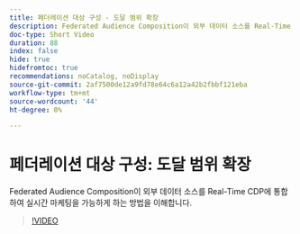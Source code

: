 ```yaml
---
title: 페더레이션 대상 구성 - 도달 범위 확장
description: Federated Audience Composition이 외부 데이터 소스를 Real-Time CDP에 통합하여 실시간 마케팅을 가능하게 하는 방법을 이해합니다.
doc-type: Short Video
duration: 88
index: false
hide: true
hidefromtoc: true
recommendations: noCatalog, noDisplay
source-git-commit: 2af7500de12a9fd78e64c6a12a42b2fbbf121eba
workflow-type: tm+mt
source-wordcount: '44'
ht-degree: 0%

---
```



# 페더레이션 대상 구성: 도달 범위 확장

Federated Audience Composition이 외부 데이터 소스를 Real-Time CDP에 통합하여 실시간 마케팅을 가능하게 하는 방법을 이해합니다.

<!-- 62_S508_3442517_87_federated-audience-composition-expanding-your-reach -->
>[!VIDEO](https://video.tv.adobe.com/v/3458250/?learn=on&enablevpops=true)
